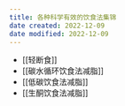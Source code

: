 ```yaml
---
title: 各种科学有效的饮食法集锦
date created: 2022-12-09
date modified: 2022-12-09
---
```


- [[轻断食]]
- [[碳水循环饮食法减脂]]
- [[低碳饮食法减脂]]
- [[生酮饮食法减脂]]